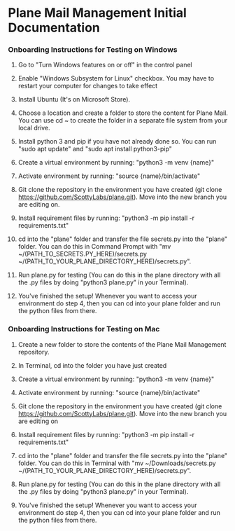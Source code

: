 # Plane Mail Management Initial Documentation

### Onboarding Instructions for Testing on Windows

1. Go to "Turn Windows features on or off" in the control panel

2. Enable "Windows Subsystem for Linux" checkbox. You may have to restart your computer for changes to take effect

3. Install Ubuntu (It's on Microsoft Store).

4. Choose a location and create a folder to store the content for Plane Mail. You can use cd ~ to create the folder in a separate file system from your local drive.

5. Install python 3 and pip if you have not already done so. You can run "sudo apt update" and "sudo apt install python3-pip"

6. Create a virtual environment by running: "python3 -m venv {name}"

7. Activate environment by running: "source {name}/bin/activate"

8. Git clone the repository in the environment you have created (git clone https://github.com/ScottyLabs/plane.git). Move into the new branch you are editing on.

9. Install requirement files by running: "python3 -m pip install -r requirements.txt"

10. cd into the "plane" folder and transfer the file secrets.py into the "plane" folder. You can do this in Command Prompt with "mv ~/(PATH_TO_SECRETS.PY_HERE)/secrets.py ~/(PATH_TO_YOUR_PLANE_DIRECTORY_HERE)/secrets.py". 

11. Run plane.py for testing (You can do this in the plane directory with all the .py files by doing "python3 plane.py" in your Terminal).

12. You've finished the setup! Whenever you want to access your environment do step 4, then you can cd into your plane folder and run the python files from there.

### Onboarding Instructions for Testing on Mac

1. Create a new folder to store the contents of the Plane Mail Management repository. 

2. In Terminal, cd into the folder you have just created

3. Create a virtual environment by running: "python3 -m venv {name}"

4. Activate environment by running: "source {name}/bin/activate"

5. Git clone the repository in the environment you have created (git clone https://github.com/ScottyLabs/plane.git). Move into the new branch you are editing on

6. Install requirement files by running: "python3 -m pip install -r requirements.txt"

7. cd into the "plane" folder and transfer the file secrets.py into the "plane" folder. You can do this in Terminal with "mv ~/Downloads/secrets.py ~/(PATH_TO_YOUR_PLANE_DIRECTORY_HERE)/secrets.py". 

8. Run plane.py for testing (You can do this in the plane directory with all the .py files by doing "python3 plane.py" in your Terminal).

9. You've finished the setup! Whenever you want to access your environment do step 4, then you can cd into your plane folder and run the python files from there.